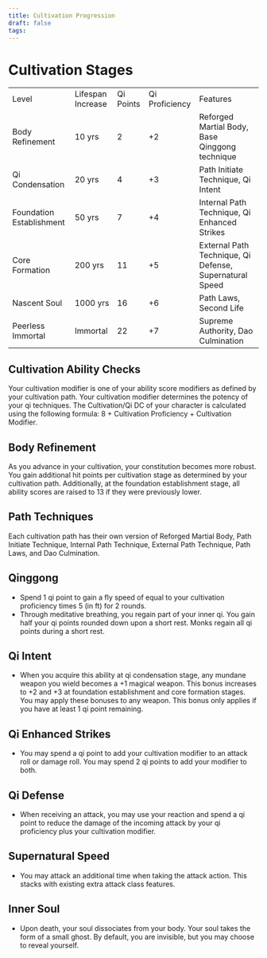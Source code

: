 ```yaml
---
title: Cultivation Progression
draft: false
tags:
---
```

# Cultivation Stages


|                          |                   |           |                |                                                         |
| ------------------------ | ----------------- | --------- | -------------- | ------------------------------------------------------- |
| Level                    | Lifespan Increase | Qi Points | Qi Proficiency | Features                                                |
| Body Refinement          | 10 yrs            | 2         | +2             | Reforged Martial Body, Base Qinggong technique          |
| Qi Condensation          | 20 yrs            | 4         | +3             | Path Initiate Technique, Qi Intent                      |
| Foundation Establishment | 50 yrs            | 7         | +4             | Internal Path Technique, Qi Enhanced Strikes            |
| Core Formation           | 200 yrs           | 11        | +5             | External Path Technique, Qi Defense, Supernatural Speed |
| Nascent Soul             | 1000 yrs          | 16        | +6             | Path Laws, Second Life                                  |
| Peerless Immortal        | Immortal          | 22        | +7             | Supreme Authority, Dao Culmination                      |
## Cultivation Ability Checks
Your cultivation modifier is one of your ability score modifiers as defined by your cultivation path. Your cultivation modifier determines the potency of your qi techniques. The Cultivation/Qi DC of your character is calculated using the following formula: 8 + Cultivation Proficiency + Cultivation Modifier. 

## Body Refinement
As you advance in your cultivation, your constitution becomes more robust. You gain additional hit points per cultivation stage as determined by your cultivation path. Additionally, at the foundation establishment stage, all ability scores are raised to 13 if they were previously lower. 

## Path Techniques
Each cultivation path has their own version of Reforged Martial Body, Path Initiate Technique, Internal Path Technique, External Path Technique, Path Laws, and Dao Culmination. 

## Qinggong

- Spend 1 qi point to gain a fly speed of equal to your cultivation proficiency times 5 (in ft) for 2 rounds.
- Through meditative breathing, you regain part of your inner qi. You gain half your qi points rounded down upon a short rest. Monks regain all qi points during a short rest.

## Qi Intent
- When you acquire this ability at qi condensation stage, any mundane weapon you wield becomes a +1 magical weapon. This bonus increases to +2 and +3 at foundation establishment and core formation stages.  You may apply these bonuses to any weapon. This bonus only applies if you have at least 1 qi point remaining.  

## Qi Enhanced Strikes

- You may spend a qi point to add your cultivation modifier to an attack roll or damage roll. You may spend 2 qi points to add your modifier to both.

## Qi Defense

- When receiving an attack, you may use your reaction and spend a qi point to reduce the damage of the incoming attack by your qi proficiency plus your cultivation modifier.

## Supernatural Speed
- You may attack an additional time when taking the attack action. This stacks with existing extra attack class features.

## Inner Soul
- Upon death, your soul dissociates from your body. Your soul takes the form of a small ghost. By default, you are invisible, but you may choose to reveal yourself. 